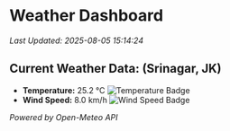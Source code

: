 
# Weather Dashboard

_Last Updated: 2025-08-05 15:14:24_

## Current Weather Data: (Srinagar, JK)
- **Temperature:** 25.2 °C ![Temperature Badge](https://img.shields.io/badge/Temperature-Medium%20Temp-green)
- **Wind Speed:** 8.0 km/h ![Wind Speed Badge](https://img.shields.io/badge/Wind%20Speed-Light%20Wind-blue)

*Powered by Open-Meteo API*
